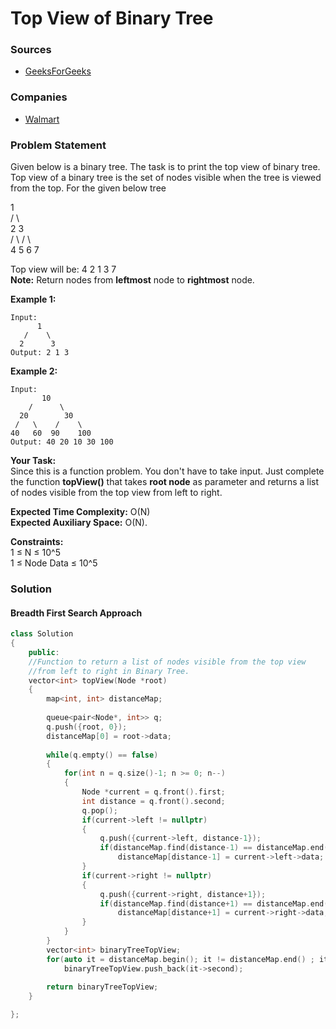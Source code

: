 # Top View of Binary Tree

### Sources

* [GeeksForGeeks](https://practice.geeksforgeeks.org/problems/top-view-of-binary-tree/1#)

### Companies

* [Walmart](../../company-based-lists/walmart.md)

### Problem Statement

Given below is a binary tree. The task is to print the top view of binary tree. Top view of a binary tree is the set of nodes visible when the tree is viewed from the top. For the given below tree

&#x20;      1\
&#x20;   /     \\\
&#x20;  2       3\
&#x20; /  \    /   \\\
4    5  6   7

Top view will be: 4 2 1 3 7\
**Note:** Return nodes from **leftmost** node to **rightmost** node.

**Example 1:**

```
Input:
      1
   /    \
  2      3
Output: 2 1 3
```

**Example 2:**

```
Input:
       10
    /      \
  20        30
 /   \    /    \
40   60  90    100
Output: 40 20 10 30 100
```

**Your Task:**\
Since this is a function problem. You don't have to take input. Just complete the function **topView()** that takes **root node** as parameter and returns a list of nodes visible from the top view from left to right.

**Expected Time Complexity:** O(N)\
**Expected Auxiliary Space:** O(N).

**Constraints:**\
1 ≤ N ≤ 10^5\
1 ≤ Node Data ≤ 10^5

### Solution

#### Breadth First Search Approach

```cpp
class Solution
{
    public:
    //Function to return a list of nodes visible from the top view 
    //from left to right in Binary Tree.
    vector<int> topView(Node *root)
    {
        map<int, int> distanceMap;
        
        queue<pair<Node*, int>> q;
        q.push({root, 0});
        distanceMap[0] = root->data;
        
        while(q.empty() == false)
        {
            for(int n = q.size()-1; n >= 0; n--)
            {
                Node *current = q.front().first;
                int distance = q.front().second;
                q.pop();
                if(current->left != nullptr)
                {
                    q.push({current->left, distance-1});
                    if(distanceMap.find(distance-1) == distanceMap.end())
                        distanceMap[distance-1] = current->left->data;
                }
                if(current->right != nullptr)
                {
                    q.push({current->right, distance+1});
                    if(distanceMap.find(distance+1) == distanceMap.end())
                        distanceMap[distance+1] = current->right->data;
                }
            }
        }
        vector<int> binaryTreeTopView;
        for(auto it = distanceMap.begin(); it != distanceMap.end() ; it++)
            binaryTreeTopView.push_back(it->second);
        
        return binaryTreeTopView;    
    }

};
```
